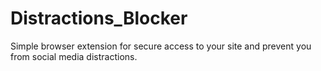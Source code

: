 # Distractions_Blocker
Simple browser extension for secure access to your site and prevent you from social media distractions.
